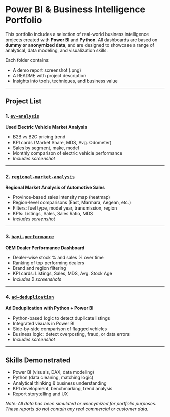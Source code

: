 # Power BI & Business Intelligence Portfolio

This portfolio includes a selection of real-world business intelligence projects created with **Power BI** and **Python**. All dashboards are based on **dummy or anonymized data**, and are designed to showcase a range of analytical, data modeling, and visualization skills.

Each folder contains:
-  A demo report screenshot (.png)
-  A README with project description
-  Insights into tools, techniques, and business value

---

##  Project List

### 1. [`ev-analysis`](./ev-analysis)
**Used Electric Vehicle Market Analysis**

- B2B vs B2C pricing trend  
- KPI cards (Market Share, MDS, Avg. Odometer)  
- Sales by segment, make, model  
- Monthly comparison of electric vehicle performance  
-  *Includes screenshot*

---

### 2. [`regional-market-analysis`](./regional-market-analysis)
**Regional Market Analysis of Automotive Sales**

- Province-based sales intensity map (heatmap)  
- Region-level comparisons (East, Marmara, Aegean, etc.)  
- Filters: fuel type, model year, transmission, region  
- KPIs: Listings, Sales, Sales Ratio, MDS  
-  *Includes screenshot*

---

### 3. [`bayi-performance`](./bayi-performance)
**OEM Dealer Performance Dashboard**

- Dealer-wise stock % and sales % over time  
- Ranking of top performing dealers  
- Brand and region filtering  
- KPI cards: Listings, Sales, MDS, Avg. Stock Age  
-  *Includes 2 screenshots*

---

### 4. [`ad-deduplication`](./ad-deduplication)
**Ad Deduplication with Python + Power BI**

- Python-based logic to detect duplicate listings  
- Integrated visuals in Power BI  
- Side-by-side comparison of flagged vehicles  
- Business logic: detect overposting, fraud, or data errors  
-  *Includes screenshot*

---

##  Skills Demonstrated

- Power BI (visuals, DAX, data modeling)
- Python (data cleaning, matching logic)
- Analytical thinking & business understanding
- KPI development, benchmarking, trend analysis
- Report storytelling and UX

 *Note: All data has been simulated or anonymized for portfolio purposes. These reports do not contain any real commercial or customer data.*


